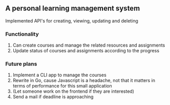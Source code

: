 ## A personal learning management system

Implemented API's for creating, viewing, updating and deleting

### Functionality

1. Can create courses and manage the related resources and assignments
2. Update status of courses and assignments according to the progress


### Future plans
1. Implement a CLI app to manage the courses
2. Rewrite in Go, cause Javascript is a headache, not that it matters
    in terms of performance for this small application
3. (Let someone work on the frontend if they are interested)
4. Send a mail if deadline is approaching

